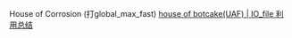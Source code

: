 House of Corrosion (打global_max_fast)
[house of botcake(UAF) | IO_file 利用总结](https://mp.weixin.qq.com/s/U4XNbjiaSogo9m91ZKaG3g)